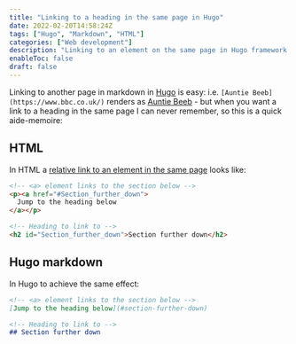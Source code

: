 ```yaml
---
title: "Linking to a heading in the same page in Hugo"
date: 2022-02-20T14:58:24Z
tags: ["Hugo", "Markdown", "HTML"]
categories: ["Web development"]
description: "Linking to an element on the same page in Hugo framework markdown"
enableToc: false
draft: false
---
```


Linking to another page in markdown in [Hugo](https://gohugo.io/) is easy: i.e. `[Auntie Beeb](https://www.bbc.co.uk/)` renders as [Auntie Beeb](https://www.bbc.co.uk/) - but when you want a link to a heading in the same page I can never remember, so this is a quick aide-memoire:

## HTML

In HTML a [relative link to an element in the same page](https://developer.mozilla.org/en-US/docs/Web/HTML/Element/a#linking_to_an_element_on_the_same_page) looks like:

```html
<!-- <a> element links to the section below -->
<p><a href="#Section_further_down">
  Jump to the heading below
</a></p>

<!-- Heading to link to -->
<h2 id="Section_further_down">Section further down</h2>
```

## Hugo markdown

In Hugo to achieve the same effect:

```markdown
<!-- <a> element links to the section below -->
[Jump to the heading below](#section-further-down)

<!-- Heading to link to -->
## Section further down
```
